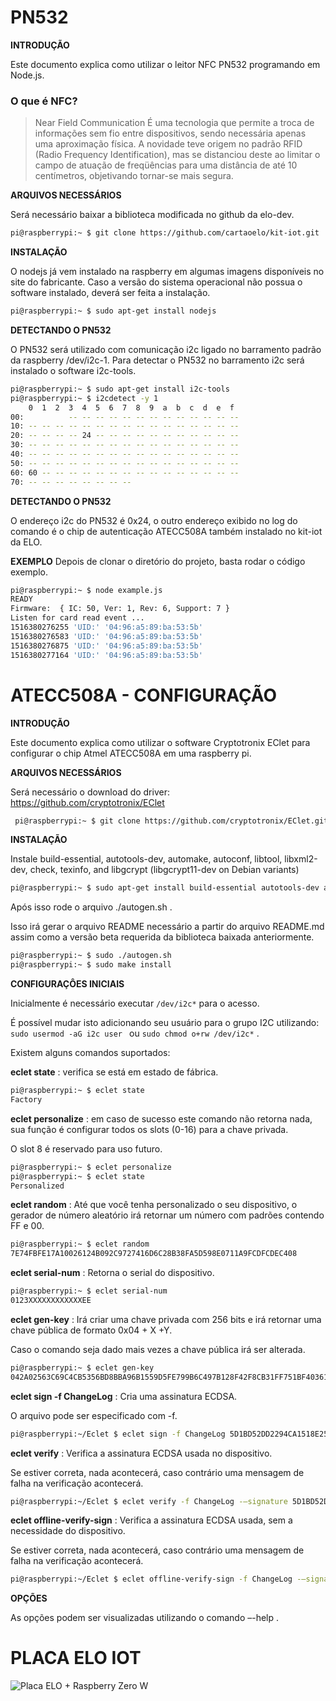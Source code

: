 # PN532

**INTRODUÇÃO**

Este documento explica como utilizar o leitor NFC PN532 programando em Node.js.

### O que é NFC? 
>Near Field Communication
>É uma tecnologia que permite a troca de informações sem fio
>entre dispositivos, sendo necessária apenas uma aproximação
>física. A novidade teve origem no padrão RFID (Radio Frequency 
>Identification), mas se distanciou deste ao limitar o campo de 
>atuação de freqüências para uma distância de até 10 centímetros,
> objetivando tornar-se mais segura.

**ARQUIVOS NECESSÁRIOS**

Será necessário baixar a biblioteca modificada no github da elo-dev.

```sh
pi@raspberrypi:~ $ git clone https://github.com/cartaoelo/kit-iot.git
```

**INSTALAÇÃO**

O nodejs já vem instalado na raspberry em algumas imagens disponíveis no site do fabricante. Caso a versão do sistema operacional não possua o software instalado, deverá ser feita a instalação.
```sh
pi@raspberrypi:~ $ sudo apt-get install nodejs 
```

**DETECTANDO O PN532**

O PN532 será utilizado com comunicação i2c ligado no barramento padrão da raspberry  /dev/i2c-1. Para detectar o PN532 no barramento i2c será instalado o software i2c-tools. 

```sh
pi@raspberrypi:~ $ sudo apt-get install i2c-tools 
pi@raspberrypi:~ $ i2cdetect -y 1
    0  1  2  3  4  5  6  7  8  9  a  b  c  d  e  f
00:          -- -- -- -- -- -- -- -- -- -- -- -- --
10: -- -- -- -- -- -- -- -- -- -- -- -- -- -- -- --
20: -- -- -- -- 24 -- -- -- -- -- -- -- -- -- -- --
30: -- -- -- -- -- -- -- -- -- -- -- -- -- -- -- --
40: -- -- -- -- -- -- -- -- -- -- -- -- -- -- -- --
50: -- -- -- -- -- -- -- -- -- -- -- -- -- -- -- --
60: 60 -- -- -- -- -- -- -- -- -- -- -- -- -- -- --
70: -- -- -- -- -- -- -- -- 
```

**DETECTANDO O PN532**

O endereço i2c do PN532 é 0x24, o outro endereço exibido no log do comando é o chip de autenticação ATECC508A também instalado no kit-iot da ELO.

**EXEMPLO**
Depois de clonar o diretório do projeto, basta rodar o código exemplo.
```sh
pi@raspberrypi:~ $ node example.js
READY
Firmware:  { IC: 50, Ver: 1, Rev: 6, Support: 7 }
Listen for card read event ...
1516380276255 'UID:' '04:96:a5:89:ba:53:5b'
1516380276583 'UID:' '04:96:a5:89:ba:53:5b'
1516380276875 'UID:' '04:96:a5:89:ba:53:5b'
1516380277164 'UID:' '04:96:a5:89:ba:53:5b' 
```


# ATECC508A - CONFIGURAÇÃO

**INTRODUÇÃO**

Este documento explica como utilizar o software Cryptotronix EClet para configurar o chip Atmel ATECC508A em uma raspberry pi.

**ARQUIVOS NECESSÁRIOS**

Será necessário o download do driver:
https://github.com/cryptotronix/EClet

```sh
 pi@raspberrypi:~ $ git clone https://github.com/cryptotronix/EClet.git
```

**INSTALAÇÃO**

Instale build-essential, autotools-dev, automake, autoconf, libtool, libxml2-dev, check, texinfo, and libgcrypt (libgcrypt11-dev on Debian variants)

```sh
pi@raspberrypi:~ $ sudo apt-get install build-essential autotools-dev automake autoconf libtool libxml2-dev check texinfo libgcrypt11-dev
```

Após isso rode o arquivo ./autogen.sh . 

Isso irá gerar o arquivo README necessário a partir do arquivo README.md assim como a versão beta requerida da biblioteca baixada anteriormente.

```sh
pi@raspberrypi:~ $ sudo ./autogen.sh
pi@raspberrypi:~ $ sudo make install
```

**CONFIGURAÇÔES INICIAIS**

Inicialmente é necessário executar ` /dev/i2c* ` para o acesso. 

É possível mudar isto adicionando seu usuário para o grupo I2C utilizando: `sudo usermod -aG i2c user ` ou ` sudo chmod o+rw /dev/i2c* ` .

Existem alguns comandos suportados:

**eclet state** : verifica se está em estado de fábrica.

```sh
pi@raspberrypi:~ $ eclet state
Factory 
```

**eclet  personalize** : em caso de sucesso este comando não retorna nada, sua função é configurar todos os slots (0-16) para a chave privada. 

O slot 8 é reservado para uso futuro. 

```sh
pi@raspberrypi:~ $ eclet personalize 
pi@raspberrypi:~ $ eclet state 
Personalized
```

**eclet  random** : Até que você tenha personalizado o seu dispositivo, o gerador de número aleatório irá retornar um número com padrões contendo FF e 00. 

```sh
pi@raspberrypi:~ $ eclet random
7E74FBFE17A10026124B092C9727416D6C28B38FA5D598E0711A9FCDFCDEC408 
```

**eclet  serial-num** : Retorna o serial do dispositivo.

```sh
pi@raspberrypi:~ $ eclet serial-num
0123XXXXXXXXXXXXEE
```

**eclet  gen-key** : Irá criar uma chave privada com 256 bits e irá retornar uma chave pública de formato 0x04 + X +Y. 

Caso o comando seja dado mais vezes a chave pública irá ser alterada.

```sh
pi@raspberrypi:~ $ eclet gen-key
042A02563C69C4CB5356BD8BBA96B1559D5FE799B6C497B128F42F8CB31FF751BF40361F0970DF48979B3E18A1039047299A1C3D7B809EAA2F844F0D75C479BDB9
```

**eclet  sign -f ChangeLog** : Cria uma assinatura ECDSA. 

O arquivo pode ser especificado com -f.

```sh
pi@raspberrypi:~/Eclet $ eclet sign -f ChangeLog 5D1BD52DD2294CA1518E2520CFBF518AD6DD48AA57978BCAF91919E51E5FE3CA2B1EFC8427AC7EC499DF340B197319545FCB``2A7F87D981F6712365CF3E6872B3
```

**eclet  verify** : Verifica a assinatura ECDSA usada no dispositivo. 

Se estiver correta, nada acontecerá, caso contrário uma mensagem de falha na verificação acontecerá.

```sh
pi@raspberrypi:~/Eclet $ eclet verify -f ChangeLog -–signature 5D1BD52DD2294CA1518E2520CFBF518AD6DD48AA57978BCAF91919E51E5FE3CA2B1EFC8427AC7EC499DF340B197319545FCB2A7F87D981F6712365CF3E6872B3 -–public-key 04DD24F3770BD11A6A465F37D1D6CEEA58F8B8E1B85A5D3D665A0382BCBCDDC81321458F8A4FE5777BA0D508780A2476A23434B89BE2BBD5B8CF574348A15F1982
```

**eclet  offline-verify-sign** : Verifica a assinatura ECDSA usada, sem a necessidade do dispositivo. 

Se estiver correta, nada acontecerá, caso contrário uma mensagem de falha na verificação acontecerá.

```sh
pi@raspberrypi:~/Eclet $ eclet offline-verify-sign -f ChangeLog -–signature 5D1BD52DD2294CA1518E2520CFBF518AD6DD48AA57978BCAF91919E51E5FE3CA2B1EFC8427AC7EC499DF340B197319545FCB2A7F87D981F6712365CF3E6872B3 -–public-key 04DD24F3770BD11A6A465F37D1D6CEEA58F8B8E1B85A5D3D665A0382BCBCDDC81321458F8A4FE5777BA0D508780A2476A23434B89BE2BBD5B8CF574348A15F1982
```

**OPÇÕES**

As opções podem ser visualizadas utilizando o comando –-help .


# PLACA ELO IOT

![ Placa ELO + Raspberry Zero W ](/imgs/kit_ELO1.PNG)

